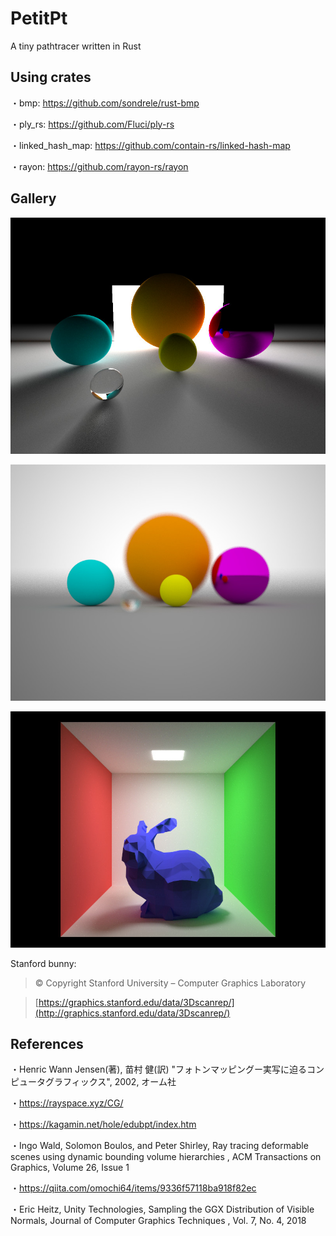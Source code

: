 # PetitPt

A tiny pathtracer written in Rust

## Using crates

・bmp: https://github.com/sondrele/rust-bmp

・ply_rs: https://github.com/Fluci/ply-rs

・linked_hash_map: https://github.com/contain-rs/linked-hash-map

・rayon: https://github.com/rayon-rs/rayon

## Gallery

![Image1](images/petitpt_spheres.jpg)

![Image2](images/petitpt_dof.jpg)

![Image3](images/petitpt_bunny.jpg)

Stanford bunny: 

> © Copyright Stanford University – Computer Graphics Laboratory

> [https://graphics.stanford.edu/data/3Dscanrep/](http://graphics.stanford.edu/data/3Dscanrep/)

## References

・Henric Wann Jensen(著), 苗村 健(訳) "フォトンマッピングー実写に迫るコンピュータグラフィックス", 2002, オーム社

・https://rayspace.xyz/CG/

・https://kagamin.net/hole/edubpt/index.htm

・Ingo Wald, Solomon Boulos, and Peter Shirley, Ray tracing deformable scenes using dynamic bounding volume hierarchies
, ACM Transactions on Graphics, Volume 26, Issue 1

・https://qiita.com/omochi64/items/9336f57118ba918f82ec

・Eric Heitz, Unity Technologies, Sampling the GGX Distribution of Visible Normals, Journal of Computer Graphics Techniques
, Vol. 7, No. 4, 2018
